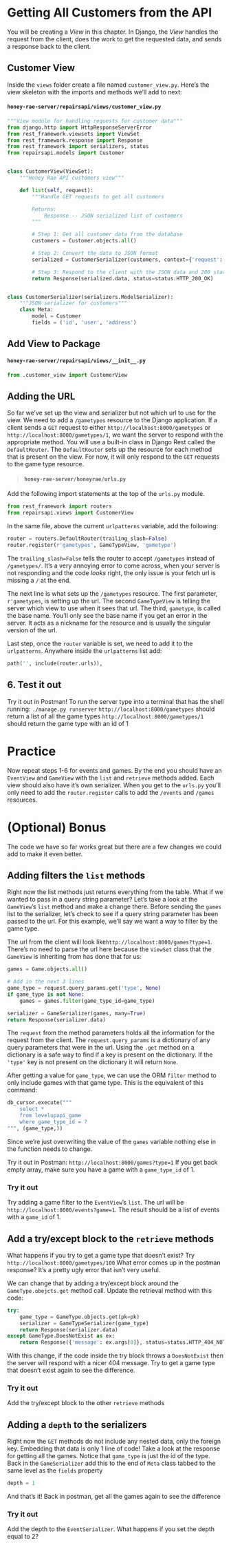 # Getting All Customers from the API

You will be creating a _View_ in this chapter. In Django, the _View_ handles the request from the client, does the work to get the requested data, and sends a response back to the client.

## Customer View

Inside the `views` folder create a file named `customer_view.py`. Here’s the view skeleton with the imports and methods we’ll add to next:

#### `honey-rae-server/repairsapi/views/customer_view.py`

```py
"""View module for handling requests for customer data"""
from django.http import HttpResponseServerError
from rest_framework.viewsets import ViewSet
from rest_framework.response import Response
from rest_framework import serializers, status
from repairsapi.models import Customer


class CustomerView(ViewSet):
    """Honey Rae API customers view"""

    def list(self, request):
        """Handle GET requests to get all customers

        Returns:
            Response -- JSON serialized list of customers
        """

        # Step 1: Get all customer data from the database
        customers = Customer.objects.all()

        # Step 2: Convert the data to JSON format
        serialized = CustomerSerializer(customers, context={'request': request})

        # Step 3: Respond to the client with the JSON data and 200 status code
        return Response(serialized.data, status=status.HTTP_200_OK)


class CustomerSerializer(serializers.ModelSerializer):
    """JSON serializer for customers"""
    class Meta:
        model = Customer
        fields = ('id', 'user', 'address')
```

## Add View to Package

#### `honey-rae-server/repairsapi/views/__init__.py`

```py
from .customer_view import CustomerView
```

## Adding the URL

So far we’ve set up the view and serializer but not which url to use for the view. We need to add a `/gametypes` resource to the Django application. If a client sends a `GET` request to either `http://localhost:8000/gametypes` or `http://localhost:8000/gametypes/1`, we want the server to respond with the appropriate method. You will use a built-in class in Django Rest called the `DefaultRouter`. The `DefaultRouter` sets up the resource for each method that is present on the view. For now, it will only respond to the `GET` requests to the game type resource.

> #### `honey-rae-server/honeyrae/urls.py`

Add the following import statements at the top of the `urls.py` module.

```py
from rest_framework import routers
from repairsapi.views import CustomerView
```

In the same file, above the current `urlpatterns` variable, add the following:

```py
router = routers.DefaultRouter(trailing_slash=False)
router.register(r'gametypes', GameTypeView, 'gametype')
```
The `trailing_slash=False` tells the router to accept `/gametypes` instead of `/gametypes/`. It’s a very annoying error to come across, when your server is not responding and the code _looks_ right, the only issue is your fetch url is missing a `/` at the end.

The next line is what sets up the `/gametypes` resource. The first parameter, `r'gametypes`, is setting up the url. The second `GameTypeView` is telling the server which view to use when it sees that url. The third, `gametype`, is called the base name. You’ll only see the base name if you get an error in the server. It acts as a nickname for the resource and is usually the singular version of the url.

Last step, once the `router` variable is set, we need to add it to the `urlpatterns`. Anywhere inside the `urlpatterns` list add:
```py
path('', include(router.urls)),
```

## 6. Test it out
Try it out in Postman! To run the server type into a terminal that has the shell running: `./manage.py runserver`
`http://localhost:8000/gametypes` should return a list of all the game types
`http://localhost:8000/gametypes/1` should return the game type with an id of 1

# Practice
Now repeat steps 1-6 for events and games. By the end you should have an `EventView` and `GameView` with the `list` and `retrieve` methods added. Each view should also have it’s own serializer. When you get to the `urls.py` you’ll only need to add the `router.register` calls to add the `/events` and `/games` resources.

# (Optional) Bonus
The code we have so far works great but there are a few changes we could add to make it even better.

## Adding filters the `list` methods
Right now the list methods just returns everything from the table. What if we wanted to pass in a query string parameter? Let’s take a look at the `GameView`’s `list` method and make a change there. Before sending the `games` list to the serializer, let’s check to see if a query string parameter has been passed to the url. For this example, we’ll say we want a way to filter by the game type.

The url from the client will look like`http://localhost:8000/games?type=1`. There’s no need to parse the url here because the `ViewSet` class that the `GameView` is inheriting from has done that for us:
```py
games = Game.objects.all()

# Add in the next 3 lines
game_type = request.query_params.get('type', None)
if game_type is not None:
    games = games.filter(game_type_id=game_type)

serializer = GameSerializer(games, many=True)
return Response(serializer.data)
```
The `request` from the method parameters holds all the information for the request from the client. The `request.query_params` is a dictionary of any query parameters that were in the url. Using the `.get` method on a dictionary is a safe way to find if a key is present on the dictionary. If the `'type'` key is not present on the dictionary it will return `None`.

After getting a value for `game_type`, we can use the ORM `filter` method to only include games with that game type. This is the equivalent of this command:
```py
db_cursor.execute("""
    select *
    from levelupapi_game
    where game_type_id = ?
""", (game_type,))
```

Since we’re just overwriting the value of the `games` variable nothing else in the function needs to change.

Try it out in Postman: `http://localhost:8000/games?type=1` If you get back empty array, make sure you have a game with a `game_type_id` of 1.

### Try it out
Try adding a game filter to the `EventView`’s `list`. The url will be `http://localhost:8000/events?game=1`. The result should be a list of events with a `game_id` of 1.

## Add a try/except block to the `retrieve` methods
What happens if you try to get a game type that doesn’t exist? Try `http://localhost:8000/gametypes/100` What error comes up in the postman response? It’s a pretty ugly error that isn’t very useful.

We can change that by adding a try/except block around the `GameType.obejcts.get` method call. Update the retrieval method with this code:
```py
try:
    game_type = GameType.objects.get(pk=pk)
    serializer = GameTypeSerializer(game_type)
    return Response(serializer.data)
except GameType.DoesNotExist as ex:
    return Response({'message': ex.args[0]}, status=status.HTTP_404_NOT_FOUND)
```

With this change, if the code inside the try block throws a `DoesNotExist` then the server will respond with a nicer 404 message. Try to get a game type that doesn’t exist again to see the difference.

### Try it out
Add the try/except block to the other `retrieve` methods

## Adding a `depth` to the serializers
Right now the `GET` methods do not include any nested data, only the foreign key. Embedding that data is only 1 line of code! Take a look at the response for getting all the games. Notice that `game_type` is just the id of the type. Back in the `GameSerializer` add this to the end of `Meta` class tabbed to the same level as the `fields` property
```py
depth = 1
```
And that’s it! Back in postman, get all the games again to see the difference

### Try it out
Add the depth to the `EventSerializer`. What happens if you set the depth equal to 2?
